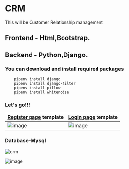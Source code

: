 # CRM
 This will be Customer Relationship management
 ## Frontend - Html,Bootstrap.
 ## Backend  - Python,Django.

### You can download and install required packages

        pipenv install django
        pipenv install django-filter
        pipenv install pillow
        pipenv install whitenoise
        
### Let's go!!!

[Register page](https://jsfiddle.net/ivanov11/hzf0jxLg/) template|[Login page](https://jsfiddle.net/ivanov11/dghm5cu7/) template
-------------------------------------------------------------------------------------------------------|-----------------------------
![image](https://user-images.githubusercontent.com/70209229/135764931-9fa017fa-f252-4f69-b37c-5c76841d9811.png)|![image](https://user-images.githubusercontent.com/70209229/135764959-061d2df6-6cfd-443e-bde0-f2ead7368b98.png)

### Database-Mysql

![crm](https://user-images.githubusercontent.com/70209229/136411715-dd0341c3-f001-457c-b1aa-e2f3991893fb.png)



![image](https://user-images.githubusercontent.com/70209229/138463609-352174de-ce62-4beb-bc6b-c0a5704b150f.png)

